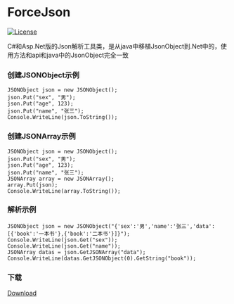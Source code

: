 # ForceJson

[![License](https://img.shields.io/badge/license-Apache%202-4EB1BA.svg)](https://www.apache.org/licenses/LICENSE-2.0.html)

C#和Asp.Net版的Json解析工具类，是从java中移植JsonObject到.Net中的，使用方法和api和java中的JsonObject完全一致

### 创建JSONObject示例
```
JSONObject json = new JSONObject();  
json.Put("sex", "男");  
json.Put("age", 123);  
json.Put("name", "张三");  
Console.WriteLine(json.ToString()); 
``` 


### 创建JSONArray示例
```
JSONObject json = new JSONObject();  
json.Put("sex", "男");  
json.Put("age", 123);  
json.Put("name", "张三");  
JSONArray array = new JSONArray();  
array.Put(json);  
Console.WriteLine(array.ToString());  
```

### 解析示例
```
JSONObject json = new JSONObject("{'sex':'男','name':'张三','data':[{'book':'一本书'},{'book':'二本书'}]}");  
Console.WriteLine(json.Get("sex"));  
Console.WriteLine(json.Get("name"));  
JSONArray datas = json.GetJSONArray("data");  
Console.WriteLine(datas.GetJSONObject(0).GetString("book"));  
```
### 下载
[Download](https://github.com/ccwant/ForceJson/releases) 

